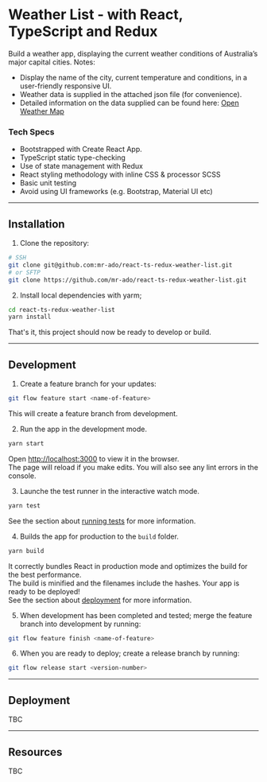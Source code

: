 # Weather List - with React, TypeScript and Redux

Build a weather app, displaying the current weather conditions of Australia’s major capital cities. Notes:
- Display the name of the city, current temperature and conditions, in a user-friendly responsive UI.
- Weather data is supplied in the attached json file (for convenience).
- Detailed information on the data supplied can be found here: [Open Weather Map](https://openweathermap.org/current)

### Tech Specs

- Bootstrapped with Create React App.
- TypeScript static type-checking
- Use of state management with Redux
- React styling methodology with inline CSS & processor SCSS
- Basic unit testing
- Avoid using UI frameworks (e.g. Bootstrap, Material UI etc)

---

## Installation

1. Clone the repository:
```bash
# SSH
git clone git@github.com:mr-ado/react-ts-redux-weather-list.git
# or SFTP
git clone https://github.com/mr-ado/react-ts-redux-weather-list.git
```

2. Install local dependencies with yarm;
```bash
cd react-ts-redux-weather-list
yarn install
```

That's it, this project should now be ready to develop or build.

---

## Development

1. Create a feature branch for your updates:
```bash
git flow feature start <name-of-feature>
```
This will create a feature branch from development.

2. Run the app in the development mode. 
```bash
yarn start
```
Open [http://localhost:3000](http://localhost:3000) to view it in the browser. <br />
The page will reload if you make edits. You will also see any lint errors in the console.

3. Launche the test runner in the interactive watch mode.
```bash
yarn test
```
See the section about [running tests](https://facebook.github.io/create-react-app/docs/running-tests) for more information.

4. Builds the app for production to the `build` folder.
```bash
yarn build
```
It correctly bundles React in production mode and optimizes the build for the best performance. <br/>
The build is minified and the filenames include the hashes. Your app is ready to be deployed! <br/>
See the section about [deployment](https://facebook.github.io/create-react-app/docs/deployment) for more information.

5. When development has been completed and tested; merge the feature branch into development by running:
```bash
git flow feature finish <name-of-feature>
```

6. When you are ready to deploy; create a release branch by running:
```bash
git flow release start <version-number>
```

---

## Deployment

TBC

---

## Resources

TBC
